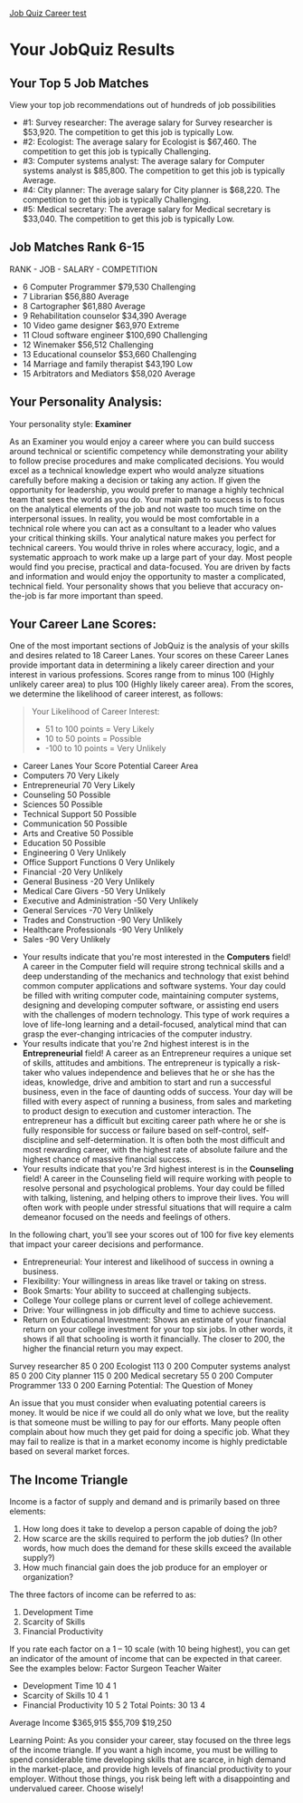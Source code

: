 [Job Quiz Career test](https://www.jobquiz.com/career-test)

# Your JobQuiz Results

## Your Top 5 Job Matches
View your top job recommendations out of hundreds of job possibilities

* #1: Survey researcher: The average salary for Survey researcher is $53,920. The competition to get this job is typically Low.
* #2: Ecologist: The average salary for Ecologist is $67,460. The competition to get this job is typically Challenging.
* #3: Computer systems analyst: The average salary for Computer systems analyst is $85,800. The competition to get this job is typically Average.
* #4: City planner: The average salary for City planner is $68,220. The competition to get this job is typically Challenging.
* #5: Medical secretary: The average salary for Medical secretary is $33,040. The competition to get this job is typically Low.


## Job Matches Rank 6-15

RANK - JOB - SALARY - COMPETITION
* 6 Computer Programmer $79,530 Challenging
* 7 Librarian $56,880 Average
* 8 Cartographer $61,880 Average
* 9 Rehabilitation counselor $34,390 Average
* 10 Video game designer $63,970 Extreme
* 11 Cloud software engineer $100,690 Challenging
* 12 Winemaker $56,512 Challenging
* 13 Educational counselor $53,660 Challenging
* 14 Marriage and family therapist $43,190 Low
* 15 Arbitrators and Mediators $58,020 Average

## Your Personality Analysis:

Your personality style: **Examiner**

As an Examiner you would enjoy a career where you can build success around technical or scientific competency while demonstrating your ability to follow precise procedures and make complicated decisions. You would excel as a technical knowledge expert who would analyze situations carefully before making a decision or taking any action. If given the opportunity for leadership, you would prefer to manage a highly technical team that sees the world as you do. Your main path to success is to focus on the analytical elements of the job and not waste too much time on the interpersonal issues. In reality, you would be most comfortable in a technical role where you can act as a consultant to a leader who values your critical thinking skills.
Your analytical nature makes you perfect for technical careers. You would thrive in roles where accuracy, logic, and a systematic approach to work make up a large part of your day. Most people would find you precise, practical and data-focused. You are driven by facts and information and would enjoy the opportunity to master a complicated, technical field. Your personality shows that you believe that accuracy on-the-job is far more important than speed.

## Your Career Lane Scores:

One of the most important sections of JobQuiz is the analysis of your skills and desires related to 18 Career Lanes. Your scores on these Career Lanes provide important data in determining a likely career direction and your interest in various professions. Scores range from to minus 100 (Highly unlikely career area) to plus 100 (Highly likely career area). From the scores, we determine the likelihood of career interest, as follows:

> Your Likelihood of Career Interest:
> * 51 to 100 points = Very Likely
> * 10 to 50 points = Possible
> * -100 to 10 points = Very Unlikely

* Career Lanes Your Score Potential Career Area
* Computers 70 Very Likely
* Entrepreneurial 70 Very Likely
* Counseling 50 Possible
* Sciences 50 Possible
* Technical Support 50 Possible
* Communication 50 Possible
* Arts and Creative 50 Possible
* Education 50 Possible
* Engineering 0 Very Unlikely
* Office Support Functions 0 Very Unlikely
* Financial -20 Very Unlikely
* General Business -20 Very Unlikely
* Medical Care Givers -50 Very Unlikely
* Executive and Administration -50 Very Unlikely
* General Services -70 Very Unlikely
* Trades and Construction -90 Very Unlikely
* Healthcare Professionals -90 Very Unlikely
* Sales -90 Very Unlikely

- Your results indicate that you're most interested in the **Computers** field! A career in the Computer field will require strong technical skills and a deep understanding of the mechanics and technology that exist behind common computer applications and software systems. Your day could be filled with writing computer code, maintaining computer systems, designing and developing computer software, or assisting end users with the challenges of modern technology. This type of work requires a love of life-long learning and a detail-focused, analytical mind that can grasp the ever-changing intricacies of the computer industry.
- Your results indicate that you're 2nd highest interest is in the **Entrepreneurial** field! A career as an Entrepreneur requires a unique set of skills, attitudes and ambitions. The entrepreneur is typically a risk-taker who values independence and believes that he or she has the ideas, knowledge, drive and ambition to start and run a successful business, even in the face of daunting odds of success. Your day will be filled with every aspect of running a business, from sales and marketing to product design to execution and customer interaction. The entrepreneur has a difficult but exciting career path where he or she is fully responsible for success or failure based on self-control, self-discipline and self-determination. It is often both the most difficult and most rewarding career, with the highest rate of absolute failure and the highest chance of massive financial success.
- Your results indicate that you're 3rd highest interest is in the **Counseling** field! A career in the Counseling field will require working with people to resolve personal and psychological problems. Your day could be filled with talking, listening, and helping others to improve their lives. You will often work with people under stressful situations that will require a calm demeanor focused on the needs and feelings of others.

In the following chart, you’ll see your scores out of 100 for five key elements that impact your career decisions and performance.

* Entrepreneurial: Your interest and likelihood of success in owning a business.
* Flexibility: Your willingness in areas like travel or taking on stress.
* Book Smarts: Your ability to succeed at challenging subjects.
* College Your college plans or current level of college achievement.
* Drive: Your willingness in job difficulty and time to achieve success.
* Return on Educational Investment: Shows an estimate of your financial return on your college investment for your top six jobs. In other words, it shows if all that schooling is worth it financially. The closer to 200, the higher the financial return you may expect.

Survey researcher
85
0
200
Ecologist
113
0
200
Computer systems analyst
85
0
200
City planner
115
0
200
Medical secretary
55
0
200
Computer Programmer
133
0
200
Earning Potential: The Question of Money

An issue that you must consider when evaluating potential careers is money. It would be nice if we could all do only what we love, but the reality is that someone must be willing to pay for our efforts. Many people often complain about how much they get paid for doing a specific job. What they may fail to realize is that in a market economy income is highly predictable based on several market forces.


## The Income Triangle
Income is a factor of supply and demand and is primarily based on three elements:
1. How long does it take to develop a person capable of doing the job?
2. How scarce are the skills required to perform the job duties? (In other words, how much does the demand for these skills exceed the available supply?)
3. How much financial gain does the job produce for an employer or organization?

The three factors of income can be referred to as:
1. Development Time
2. Scarcity of Skills
3. Financial Productivity


If you rate each factor on a 1 – 10 scale (with 10 being highest), you can get an indicator of the amount of income that can be expected in that career. See the examples below:
Factor Surgeon Teacher Waiter
* Development Time 10 4 1
* Scarcity of Skills 10 4 1
* Financial Productivity 10 5 2
Total Points: 30 13 4

Average Income $365,915 $55,709 $19,250

Learning Point: As you consider your career, stay focused on the three legs of the income triangle. If you want a high income, you must be willing to spend considerable time developing skills that are scarce, in high demand in the market-place, and provide high levels of financial productivity to your employer. Without those things, you risk being left with a disappointing and undervalued career. Choose wisely!

